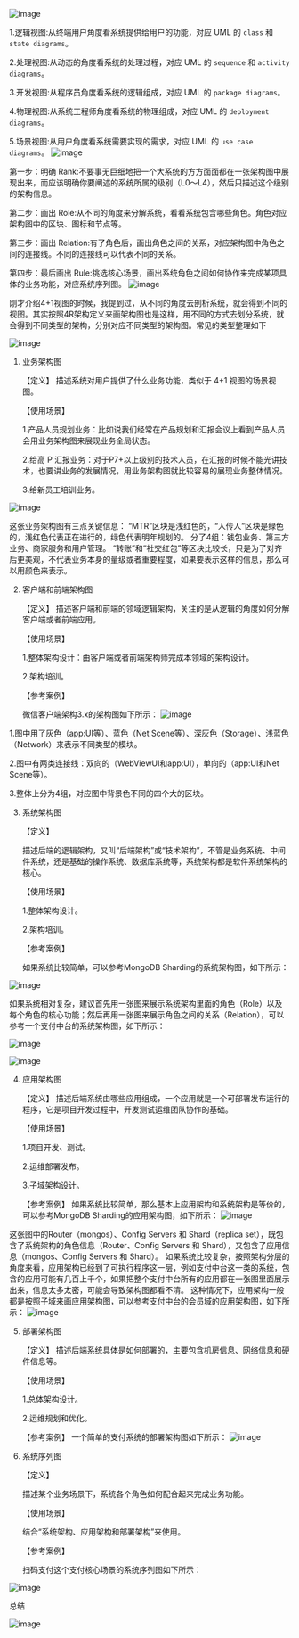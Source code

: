 ![image](https://github.com/user-attachments/assets/ba90c374-cde8-4748-8564-6aad9ea81712)

1.逻辑视图:从终端用户角度看系统提供给用户的功能，对应 UML 的 `class` 和 `state diagrams`。

2.处理视图:从动态的角度看系统的处理过程，对应 UML 的 `sequence` 和 `activity diagrams`。

3.开发视图:从程序员角度看系统的逻辑组成，对应 UML 的 `package diagrams`。

4.物理视图:从系统工程师角度看系统的物理组成，对应 UML 的 `deployment diagrams`。

5.场景视图:从用户角度看系统需要实现的需求，对应 UML 的 `use case diagrams`。
![image](https://github.com/user-attachments/assets/17b8fcfb-fe76-4ab0-9c83-1b2339b7a44a)

第一步：明确 Rank:不要事无巨细地把一个大系统的方方面面都在一张架构图中展现出来，而应该明确你要阐述的系统所属的级别（L0～L4），然后只描述这个级别的架构信息。

第二步：画出 Role:从不同的角度来分解系统，看看系统包含哪些角色。角色对应架构图中的区块、图标和节点等。

第三步：画出 Relation:有了角色后，画出角色之间的关系，对应架构图中角色之间的连接线。不同的连接线可以代表不同的关系。

第四步：最后画出 Rule:挑选核心场景，画出系统角色之间如何协作来完成某项具体的业务功能，对应系统序列图。
![image](https://github.com/user-attachments/assets/91138845-45c2-4f93-865a-be541f8508ac)

刚才介绍4+1视图的时候，我提到过，从不同的角度去剖析系统，就会得到不同的视图。其实按照4R架构定义来画架构图也是这样，用不同的方式去划分系统，就会得到不同类型的架构，分别对应不同类型的架构图。常见的类型整理如下

![image](https://github.com/user-attachments/assets/136e12e7-60f0-4fd4-916b-d37f1587a559)
1. 业务架构图

   【定义】
   描述系统对用户提供了什么业务功能，类似于 4+1 视图的场景视图。
   
   【使用场景】

   1.产品人员规划业务：比如说我们经常在产品规划和汇报会议上看到产品人员会用业务架构图来展现业务全局状态。

   2.给高 P 汇报业务：对于P7+以上级别的技术人员，在汇报的时候不能光讲技术，也要讲业务的发展情况，用业务架构图就比较容易的展现业务整体情况。

   3.给新员工培训业务。

![image](https://github.com/user-attachments/assets/94a451e0-fcf8-4e28-9b3b-ac9fda9bde7f)

这张业务架构图有三点关键信息：
“MTR”区块是浅红色的，“人传人”区块是绿色的，浅红色代表正在进行的，绿色代表明年规划的。
分了4组：钱包业务、第三方业务、商家服务和用户管理。
“转账”和“社交红包”等区块比较长，只是为了对齐后更美观，不代表业务本身的量级或者重要程度，如果要表示这样的信息，那么可以用颜色来表示。

2. 客户端和前端架构图

   【定义】
   描述客户端和前端的领域逻辑架构，关注的是从逻辑的角度如何分解客户端或者前端应用。

   【使用场景】

   1.整体架构设计：由客户端或者前端架构师完成本领域的架构设计。

   2.架构培训。

   【参考案例】
   
   微信客户端架构3.x的架构图如下所示：
![image](https://github.com/user-attachments/assets/bafa332b-2c4f-41e7-85f0-4a4d4865af0c)

  1.图中用了灰色（app:UI等）、蓝色（Net Scene等）、深灰色（Storage）、浅蓝色（Network）来表示不同类型的模块。

  2.图中有两类连接线：双向的（WebViewUI和app:UI），单向的（app:UI和Net Scene等）。

  3.整体上分为4组，对应图中背景色不同的四个大的区块。

3. 系统架构图

   【定义】

   描述后端的逻辑架构，又叫“后端架构”或“技术架构”，不管是业务系统、中间件系统，还是基础的操作系统、数据库系统等，系统架构都是软件系统架构的核心。

   【使用场景】

   1.整体架构设计。

   2.架构培训。

   【参考案例】

   如果系统比较简单，可以参考MongoDB Sharding的系统架构图，如下所示：

![image](https://github.com/user-attachments/assets/3956348e-3ae0-4f5e-915f-e6b5ac110143)

如果系统相对复杂，建议首先用一张图来展示系统架构里面的角色（Role）以及每个角色的核心功能；然后再用一张图来展示角色之间的关系（Relation），可以参考一个支付中台的系统架构图，如下所示：

![image](https://github.com/user-attachments/assets/d5de2437-3ad9-4333-a947-cadf13060f5c)

![image](https://github.com/user-attachments/assets/2f768fd3-bcdc-483b-acbb-3867d159204d)

4. 应用架构图

   【定义】
   描述后端系统由哪些应用组成，一个应用就是一个可部署发布运行的程序，它是项目开发过程中，开发测试运维团队协作的基础。

   【使用场景】

   1.项目开发、测试。

   2.运维部署发布。

   3.子域架构设计。

   【参考案例】
   如果系统比较简单，那么基本上应用架构和系统架构是等价的，可以参考MongoDB Sharding的应用架构图，如下所示：
![image](https://github.com/user-attachments/assets/ec31d8a7-da72-4085-847a-a588a7e6c657)

这张图中的Router（mongos）、Config Servers 和 Shard（replica set），既包含了系统架构的角色信息（Router、Config Servers 和 Shard），又包含了应用信息（mongos、Config Servers 和 Shard）。
如果系统比较复杂，按照架构分层的角度来看，应用架构已经到了可执行程序这一层，例如支付中台这一类的系统，包含的应用可能有几百上千个，如果把整个支付中台所有的应用都在一张图里面展示出来，信息太多太密，可能会导致架构图都看不清。
这种情况下，应用架构一般都是按照子域来画应用架构图，可以参考支付中台的会员域的应用架构图，如下所示：
![image](https://github.com/user-attachments/assets/8ab5578d-b94a-42c0-afff-1e80d71a4e89)

5. 部署架构图

   【定义】
   描述后端系统具体是如何部署的，主要包含机房信息、网络信息和硬件信息等。

   【使用场景】

   1.总体架构设计。

   2.运维规划和优化。

   【参考案例】
   一个简单的支付系统的部署架构图如下所示：
![image](https://github.com/user-attachments/assets/ce4cf1c4-1cdc-413f-ba31-5e475bdcfabf)

8. 系统序列图

   【定义】

   描述某个业务场景下，系统各个角色如何配合起来完成业务功能。

   【使用场景】

   结合“系统架构、应用架构和部署架构”来使用。

   【参考案例】

   扫码支付这个支付核心场景的系统序列图如下所示：
   
![image](https://github.com/user-attachments/assets/6dac6b88-a346-40be-b57e-b924e8da8809)

总结 

![image](https://github.com/user-attachments/assets/a009701c-f5c0-4df4-837a-6ab495ab62c4)
